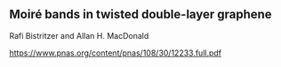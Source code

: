 ## Moiré bands in twisted double-layer graphene
Rafi Bistritzer and Allan H. MacDonald

https://www.pnas.org/content/pnas/108/30/12233.full.pdf